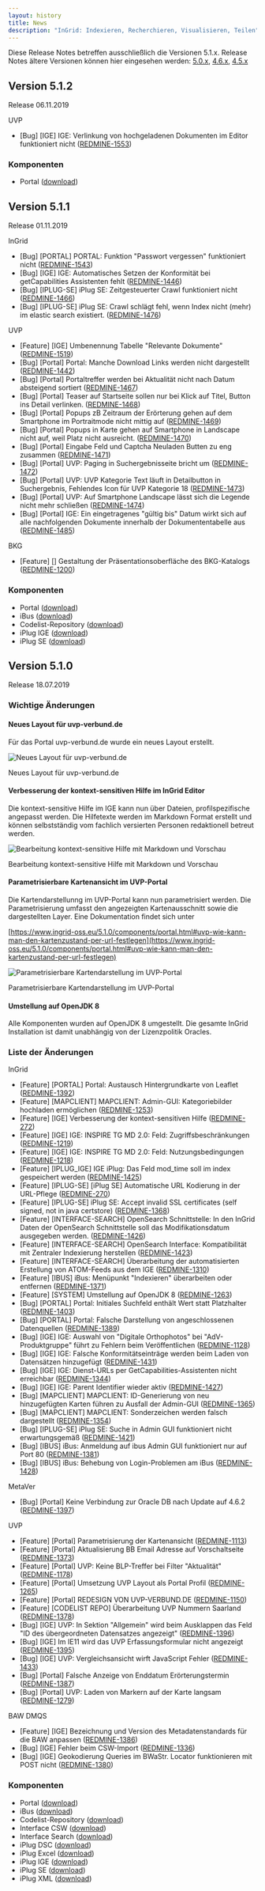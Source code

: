 ```yaml
---
layout: history
title: News
description: "InGrid: Indexieren, Recherchieren, Visualisieren, Teilen"
---
```


Diese Release Notes betreffen ausschließlich die Versionen 5.1.x. Release Notes ältere Versionen können hier eingesehen werden:  [5.0.x](/5.0.0/about/history.html), [4.6.x](/4.6.0/about/history.html), [4.5.x](/4.5.0/about/history.html)


## Version 5.1.2

Release 06.11.2019

UVP

- [Bug] [IGE] IGE: Verlinkung von hochgeladenen Dokumenten im Editor funktioniert nicht ([REDMINE-1553](https://redmine.informationgrid.eu/issues/1553))


### Komponenten

- Portal ([download](https://distributions.informationgrid.eu/ingrid-portal/5.1.2/))


## Version 5.1.1

Release 01.11.2019

InGrid

- [Bug] [PORTAL] PORTAL: Funktion "Passwort vergessen" funktioniert nicht ([REDMINE-1543](https://redmine.informationgrid.eu/issues/1543))
- [Bug] [IGE] IGE: Automatisches Setzen der Konformität bei getCapabilities Assistenten fehlt ([REDMINE-1446](https://redmine.informationgrid.eu/issues/1446))
- [Bug] [IPLUG-SE] iPlug SE: Zeitgesteuerter Crawl funktioniert nicht ([REDMINE-1466](https://redmine.informationgrid.eu/issues/1466))
- [Bug] [IPLUG-SE] iPlug SE:  Crawl schlägt fehl, wenn Index nicht (mehr) im elastic search existiert. ([REDMINE-1476](https://redmine.informationgrid.eu/issues/1476))

UVP

- [Feature] [IGE] Umbenennung Tabelle "Relevante Dokumente" ([REDMINE-1519](https://redmine.informationgrid.eu/issues/1519))
- [Bug] [Portal] Portal: Manche Download Links werden nicht dargestellt ([REDMINE-1442](https://redmine.informationgrid.eu/issues/1442))
- [Bug] [Portal] Portaltreffer werden bei Aktualität nicht nach Datum absteigend sortiert ([REDMINE-1467](https://redmine.informationgrid.eu/issues/1467))
- [Bug] [Portal] Teaser auf Startseite sollen nur bei Klick auf Titel, Button ins Detail verlinken. ([REDMINE-1468](https://redmine.informationgrid.eu/issues/1468))
- [Bug] [Portal] Popups zB Zeitraum der Erörterung gehen auf dem Smartphone im Portraitmode nicht mittig auf ([REDMINE-1469](https://redmine.informationgrid.eu/issues/1469))
- [Bug] [Portal] Popups in Karte gehen auf Smartphone in Landscape nicht auf, weil Platz nicht ausreicht. ([REDMINE-1470](https://redmine.informationgrid.eu/issues/1470))
- [Bug] [Portal] Eingabe Feld und Captcha Neuladen Butten zu eng zusammen ([REDMINE-1471](https://redmine.informationgrid.eu/issues/1471))
- [Bug] [Portal] UVP: Paging in Suchergebnisseite bricht um ([REDMINE-1472](https://redmine.informationgrid.eu/issues/1472))
- [Bug] [Portal] UVP: UVP Kategorie Text läuft in Detailbutton in Suchergebnis, Fehlendes Icon für UVP Kategorie 18 ([REDMINE-1473](https://redmine.informationgrid.eu/issues/1473))
- [Bug] [Portal] UVP: Auf Smartphone Landscape lässt sich die Legende nicht mehr schließen ([REDMINE-1474](https://redmine.informationgrid.eu/issues/1474))
- [Bug] [Portal] IGE: Ein eingetragenes "gültig bis" Datum wirkt sich auf alle nachfolgenden Dokumente innerhalb der Dokumententabelle aus ([REDMINE-1485](https://redmine.informationgrid.eu/issues/1485))

BKG

- [Feature] [] Gestaltung der Präsentationsoberfläche des BKG-Katalogs ([REDMINE-1200](https://redmine.informationgrid.eu/issues/1200))


### Komponenten

- Portal ([download](https://distributions.informationgrid.eu/ingrid-portal/5.1.1/))
- iBus ([download](https://distributions.informationgrid.eu/ingrid-ibus/5.1.1/))
- Codelist-Repository ([download](https://distributions.informationgrid.eu/ingrid-codelist-repository/5.1.1/))
- iPlug IGE ([download](https://distributions.informationgrid.eu/ingrid-iplug-ige/5.1.0/))
- iPlug SE ([download](https://distributions.informationgrid.eu/ingrid-iplug-se/5.1.0/))


## Version 5.1.0

Release 18.07.2019

### Wichtige Änderungen

#### Neues Layout für uvp-verbund.de

Für das Portal uvp-verbund.de wurde ein neues Layout erstellt.

![Neues Layout für uvp-verbund.de](../images/uvp_layout.png "Neues Layout für uvp-verbund.de")
<figcaption class="figcaption">Neues Layout für uvp-verbund.de</figcaption>

#### Verbesserung der kontext-sensitiven Hilfe im InGrid Editor

Die kontext-sensitive Hilfe im IGE kann nun über Dateien, profilspezifische angepasst werden. Die Hilfetexte werden im Markdown Format erstellt und können selbstständig vom fachlich versierten Personen redaktionell betreut werden.

![Bearbeitung kontext-sensitive Hilfe mit Markdown und Vorschau](../images/context_help_md.png "Bearbeitung kontext-sensitive Hilfe mit Markdown und Vorschau")
<figcaption class="figcaption">Bearbeitung kontext-sensitive Hilfe mit Markdown und Vorschau</figcaption>

#### Parametrisierbare Kartenansicht im UVP-Portal

Die Kartendarstellunng im UVP-Portal kann nun parametrisiert werden. Die Parametrisierung umfasst den angezeigten Kartenausschnitt sowie die dargestellten Layer. Eine Dokumentation findet sich unter

[https://www.ingrid-oss.eu/5.1.0/components/portal.html#uvp-wie-kann-man-den-kartenzustand-per-url-festlegen](https://www.ingrid-oss.eu/5.1.0/components/portal.html#uvp-wie-kann-man-den-kartenzustand-per-url-festlegen)


![Parametrisierbare Kartendarstellung im UVP-Portal](../images/uvp_map_parameter.png "Parametrisierbare Kartendarstellung im UVP-Portal")
<figcaption class="figcaption">Parametrisierbare Kartendarstellung im UVP-Portal</figcaption>

#### Umstellung auf OpenJDK 8

Alle Komponenten wurden auf OpenJDK 8 umgestellt. Die gesamte InGrid Installation ist damit unabhängig von der Lizenzpolitik Oracles.

### Liste der Änderungen

InGrid

- [Feature] [PORTAL] Portal: Austausch Hintergrundkarte von Leaflet ([REDMINE-1392](https://redmine.informationgrid.eu/issues/1392))
- [Feature] [MAPCLIENT] MAPCLIENT: Admin-GUI: Kategoriebilder hochladen ermöglichen ([REDMINE-1253](https://redmine.informationgrid.eu/issues/1253))
- [Feature] [IGE] Verbesserung der kontext-sensitiven Hilfe ([REDMINE-272](https://redmine.informationgrid.eu/issues/272))
- [Feature] [IGE] IGE: INSPIRE TG MD 2.0: Feld: Zugriffsbeschränkungen ([REDMINE-1219](https://redmine.informationgrid.eu/issues/1219))
- [Feature] [IGE] IGE: INSPIRE TG MD 2.0: Feld: Nutzungsbedingungen ([REDMINE-1218](https://redmine.informationgrid.eu/issues/1218))
- [Feature] [IPLUG_IGE] IGE iPlug: Das Feld mod_time soll im index gespeichert werden ([REDMINE-1425](https://redmine.informationgrid.eu/issues/1425))
- [Feature] [IPLUG-SE] [iPlug SE] Automatische URL Kodierung in der URL-Pflege ([REDMINE-270](https://redmine.informationgrid.eu/issues/270))
- [Feature] [IPLUG-SE] iPlug SE: Accept invalid SSL certificates (self signed, not in java certstore) ([REDMINE-1368](https://redmine.informationgrid.eu/issues/1368))
- [Feature] [INTERFACE-SEARCH] OpenSearch Schnittstelle: In den InGrid Daten der OpenSearch Schnittstelle soll das Modifikationsdatum ausgegeben werden. ([REDMINE-1426](https://redmine.informationgrid.eu/issues/1426))
- [Feature] [INTERFACE-SEARCH] OpenSearch Interface: Kompatibilität mit Zentraler Indexierung herstellen ([REDMINE-1423](https://redmine.informationgrid.eu/issues/1423))
- [Feature] [INTERFACE-SEARCH] Überarbeitung der automatisierten Erstellung von ATOM-Feeds aus dem IGE ([REDMINE-1310](https://redmine.informationgrid.eu/issues/1310))
- [Feature] [IBUS] iBus: Menüpunkt "Indexieren" überarbeiten oder entfernen ([REDMINE-1371](https://redmine.informationgrid.eu/issues/1371))
- [Feature] [SYSTEM] Umstellung auf OpenJDK 8 ([REDMINE-1263](https://redmine.informationgrid.eu/issues/1263))
- [Bug] [PORTAL] Portal: Initiales Suchfeld enthält Wert statt Platzhalter ([REDMINE-1403](https://redmine.informationgrid.eu/issues/1403))
- [Bug] [PORTAL] Portal: Falsche Darstellung von angeschlossenen Datenquellen ([REDMINE-1389](https://redmine.informationgrid.eu/issues/1389))
- [Bug] [IGE] IGE: Auswahl von "Digitale Orthophotos" bei "AdV-Produktgruppe" führt zu Fehlern beim Veröffentlichen ([REDMINE-1128](https://redmine.informationgrid.eu/issues/1128))
- [Bug] [IGE] IGE: Falsche Konformitätseinträge werden beim Laden von Datensätzen hinzugefügt ([REDMINE-1431](https://redmine.informationgrid.eu/issues/1431))
- [Bug] [IGE] IGE: Dienst-URLs per GetCapabilities-Assistenten nicht erreichbar ([REDMINE-1344](https://redmine.informationgrid.eu/issues/1344))
- [Bug] [IGE] IGE: Parent Identifier wieder aktiv ([REDMINE-1427](https://redmine.informationgrid.eu/issues/1427))
- [Bug] [MAPCLIENT] MAPCLIENT: ID-Generierung von neu hinzugefügten Karten führen zu Ausfall der Admin-GUI ([REDMINE-1365](https://redmine.informationgrid.eu/issues/1365))
- [Bug] [MAPCLIENT] MAPCLIENT: Sonderzeichen werden falsch dargestellt ([REDMINE-1354](https://redmine.informationgrid.eu/issues/1354))
- [Bug] [IPLUG-SE] iPlug SE: Suche in Admin GUI funktioniert nicht erwartungsgemäß ([REDMINE-1421](https://redmine.informationgrid.eu/issues/1421))
- [Bug] [IBUS] iBus: Anmeldung auf ibus Admin GUI funktioniert nur auf Port 80 ([REDMINE-1381](https://redmine.informationgrid.eu/issues/1381))
- [Bug] [IBUS] iBus: Behebung von Login-Problemen am iBus ([REDMINE-1428](https://redmine.informationgrid.eu/issues/1428))

MetaVer

- [Bug] [Portal] Keine Verbindung zur Oracle DB nach Update auf 4.6.2 ([REDMINE-1397](https://redmine.informationgrid.eu/issues/1397))

UVP

- [Feature] [Portal] Parametrisierung der Kartenansicht ([REDMINE-1113](https://redmine.informationgrid.eu/issues/1113))
- [Feature] [Portal] Aktualisierung BB Email Adresse auf Vorschaltseite ([REDMINE-1373](https://redmine.informationgrid.eu/issues/1373))
- [Feature] [Portal] UVP: Keine BLP-Treffer bei Filter "Aktualität" ([REDMINE-1178](https://redmine.informationgrid.eu/issues/1178))
- [Feature] [Portal] Umsetzung UVP Layout als Portal Profil ([REDMINE-1265](https://redmine.informationgrid.eu/issues/1265))
- [Feature] [Portal] REDESIGN VON UVP-VERBUND.DE ([REDMINE-1150](https://redmine.informationgrid.eu/issues/1150))
- [Feature] [CODELIST REPO] Überarbeitung UVP Nummern Saarland ([REDMINE-1378](https://redmine.informationgrid.eu/issues/1378))
- [Bug] [IGE] UVP: In Sektion "Allgemein" wird beim Ausklappen das Feld "ID des übergeordneten Datensatzes angezeigt" ([REDMINE-1396](https://redmine.informationgrid.eu/issues/1396))
- [Bug] [IGE] Im IE11 wird das UVP Erfassungsformular nicht angezeigt ([REDMINE-1395](https://redmine.informationgrid.eu/issues/1395))
- [Bug] [IGE] UVP: Vergleichsansicht wirft JavaScript Fehler ([REDMINE-1433](https://redmine.informationgrid.eu/issues/1433))
- [Bug] [Portal] Falsche Anzeige von Enddatum Erörterungstermin ([REDMINE-1387](https://redmine.informationgrid.eu/issues/1387))
- [Bug] [Portal] UVP: Laden von Markern auf der Karte langsam ([REDMINE-1279](https://redmine.informationgrid.eu/issues/1279))

BAW DMQS

- [Feature] [IGE] Bezeichnung und Version des Metadatenstandards für die BAW anpassen ([REDMINE-1386](https://redmine.informationgrid.eu/issues/1386))
- [Bug] [IGE] Fehler beim CSW-Import  ([REDMINE-1336](https://redmine.informationgrid.eu/issues/1336))
- [Bug] [IGE] Geokodierung Queries im BWaStr. Locator funktionieren mit POST nicht ([REDMINE-1380](https://redmine.informationgrid.eu/issues/1380))


### Komponenten

- Portal ([download](https://distributions.informationgrid.eu/ingrid-portal/5.1.0/))
- iBus ([download](https://distributions.informationgrid.eu/ingrid-ibus/5.1.0/))
- Codelist-Repository ([download](https://distributions.informationgrid.eu/ingrid-codelist-repository/5.1.0/))
- Interface CSW ([download](https://distributions.informationgrid.eu/ingrid-interface-csw/5.1.0/))
- Interface Search ([download](https://distributions.informationgrid.eu/ingrid-interface-search/5.1.0/))
- iPlug DSC ([download](https://distributions.informationgrid.eu/ingrid-iplug-dsc/5.1.0/))
- iPlug Excel ([download](https://distributions.informationgrid.eu/ingrid-iplug-excel/5.1.0/))
- iPlug IGE ([download](https://distributions.informationgrid.eu/ingrid-iplug-ige/5.1.0/))
- iPlug SE ([download](https://distributions.informationgrid.eu/ingrid-iplug-se/5.1.0/))
- iPlug XML ([download](https://distributions.informationgrid.eu/ingrid-iplug-xml/5.1.0/))


